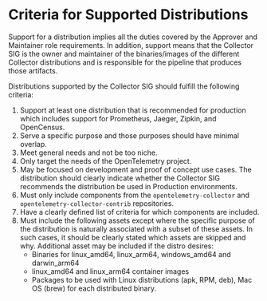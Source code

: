 # Criteria for Supported Distributions

Support for a distribution implies all the duties covered by the Approver and Maintainer role requirements. In addition, support means that the Collector SIG is the owner and maintainer of the binaries/images of the different Collector distributions and is responsible for the pipeline that produces those artifacts.

Distributions supported by the Collector SIG should fulfill the following criteria:

1. Support at least one distribution that is recommended for production which includes support for Prometheus, Jaeger, Zipkin, and OpenCensus.
2. Serve a specific purpose and those purposes should have minimal overlap.
3. Meet general needs and not be too niche.
4. Only target the needs of the OpenTelemetry project.
5. May be focused on development and proof of concept use cases.  The distribution should clearly indicate whether the Collector SIG recommends the distribution be used in Production environments.
6. Must only include components from the `opentelemetry-collector` and `opentelemetry-collector-contrib` repositories.
7. Have a clearly defined list of criteria for which components are included.
8. Must include the following assets except where the specific purpose of the distribution is naturally associated with a subset of these assets. In such cases, it should be clearly stated which assets are skipped and why.  Additional asset may be included if the distro desires:
    - Binaries for linux_amd64, linux_arm64, windows_amd64 and darwin_arm64
    - linux_amd64 and linux_arm64 container images
    - Packages to be used with Linux distributions (apk, RPM, deb), Mac OS (brew) for each distributed binary.


